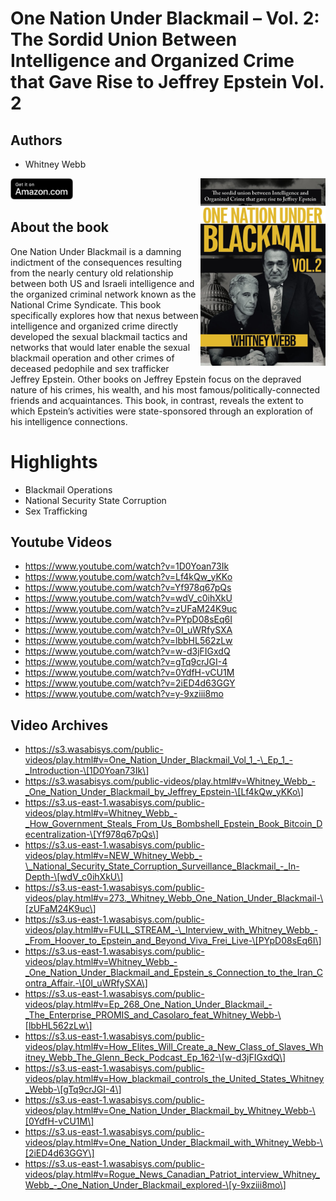 # One Nation Under Blackmail – Vol. 2: The Sordid Union Between Intelligence and Organized Crime that Gave Rise to Jeffrey Epstein Vol. 2

## Authors

- Whitney Webb

<a href="https://www.amazon.com/One-Nation-Under-Blackmail-Intelligence/dp/1634243021">
  <img src="../assets/images/61a-km3tJVL.jpeg" width="200" align="right" alt="One Nation Under Blackmail – Vol. 2: The Sordid Union Between Intelligence and Organized Crime that Gave Rise to Jeffrey Epstein Vol. 2">
</a>

<a href="https://www.amazon.com/One-Nation-Under-Blackmail-Intelligence/dp/1634243021">
    <img src="../assets/images/amazon_btn.svg" width="100px">
</a>

## About the book

One Nation Under Blackmail is a damning indictment of the consequences resulting from the nearly century old relationship between both US and Israeli intelligence and the organized criminal network known as the National Crime Syndicate. This book specifically explores how that nexus between intelligence and organized crime directly developed the sexual blackmail tactics and networks that would later enable the sexual blackmail operation and other crimes of deceased pedophile and sex trafficker Jeffrey Epstein. Other books on Jeffrey Epstein focus on the depraved nature of his crimes, his wealth, and his most famous/politically-connected friends and acquaintances. This book, in contrast, reveals the extent to which Epstein’s activities were state-sponsored through an exploration of his intelligence connections.

# Highlights

- Blackmail Operations
- National Security State Corruption
- Sex Trafficking

## Youtube Videos

- https://www.youtube.com/watch?v=1D0Yoan73Ik
- https://www.youtube.com/watch?v=Lf4kQw_yKKo
- https://www.youtube.com/watch?v=Yf978q67pQs
- https://www.youtube.com/watch?v=wdV_c0ihXkU
- https://www.youtube.com/watch?v=zUFaM24K9uc
- https://www.youtube.com/watch?v=PYpD08sEq6I
- https://www.youtube.com/watch?v=0I_uWRfySXA
- https://www.youtube.com/watch?v=lbbHL562zLw
- https://www.youtube.com/watch?v=w-d3jFIGxdQ
- https://www.youtube.com/watch?v=gTq9crJGI-4
- https://www.youtube.com/watch?v=0YdfH-vCU1M
- https://www.youtube.com/watch?v=2iED4d63GGY
- https://www.youtube.com/watch?v=y-9xziii8mo

## Video Archives

- https://s3.wasabisys.com/public-videos/play.html#v=One_Nation_Under_Blackmail_Vol_1_-\_Ep_1_-_Introduction-\[1D0Yoan73Ik\]
- https://s3.wasabisys.com/public-videos/play.html#v=Whitney_Webb_-_One_Nation_Under_Blackmail_by_Jeffrey_Epstein-\[Lf4kQw_yKKo\]
- https://s3.us-east-1.wasabisys.com/public-videos/play.html#v=Whitney_Webb_-_How_Government_Steals_From_Us_Bombshell_Epstein_Book_Bitcoin_Decentralization-\[Yf978q67pQs\]
- https://s3.us-east-1.wasabisys.com/public-videos/play.html#v=NEW_Whitney_Webb_-\_National_Security_State_Corruption_Surveillance_Blackmail_-_In-Depth-\[wdV_c0ihXkU\]
- https://s3.us-east-1.wasabisys.com/public-videos/play.html#v=273._Whitney_Webb_One_Nation_Under_Blackmail-\[zUFaM24K9uc\]
- https://s3.us-east-1.wasabisys.com/public-videos/play.html#v=FULL_STREAM_-\_Interview_with_Whitney_Webb_-_From_Hoover_to_Epstein_and_Beyond_Viva_Frei_Live-\[PYpD08sEq6I\]
- https://s3.us-east-1.wasabisys.com/public-videos/play.html#v=Whitney_Webb_-_One_Nation_Under_Blackmail_and_Epstein_s_Connection_to_the_Iran_Contra_Affair.-\[0I_uWRfySXA\]
- https://s3.us-east-1.wasabisys.com/public-videos/play.html#v=Ep_268_One_Nation_Under_Blackmail_-_The_Enterprise_PROMIS_and_Casolaro_feat_Whitney_Webb-\[lbbHL562zLw\]
- https://s3.us-east-1.wasabisys.com/public-videos/play.html#v=How_Elites_Will_Create_a_New_Class_of_Slaves_Whitney_Webb_The_Glenn_Beck_Podcast_Ep_162-\[w-d3jFIGxdQ\]
- https://s3.us-east-1.wasabisys.com/public-videos/play.html#v=How_blackmail_controls_the_United_States_Whitney_Webb-\[gTq9crJGI-4\]
- https://s3.us-east-1.wasabisys.com/public-videos/play.html#v=One_Nation_Under_Blackmail_by_Whitney_Webb-\[0YdfH-vCU1M\]
- https://s3.us-east-1.wasabisys.com/public-videos/play.html#v=One_Nation_Under_Blackmail_with_Whitney_Webb-\[2iED4d63GGY\]
- https://s3.us-east-1.wasabisys.com/public-videos/play.html#v=Rogue_News_Canadian_Patriot_interview_Whitney_Webb_-_One_Nation_Under_Blackmail_explored-\[y-9xziii8mo\]